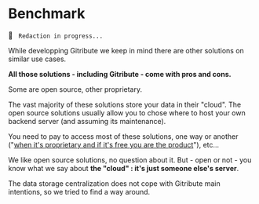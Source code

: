# Benchmark

🚧  &nbsp; `Redaction in progress...`

While developping Gitribute we keep in mind there are other solutions on similar use cases.

**All those solutions - including Gitribute - come with pros and cons.**

Some are open source, other proprietary.

The vast majority of these solutions store your data in their "cloud". The open source solutions usually allow you to chose where to host your own backend server (and assuming its maintenance).

You need to pay to access most of these solutions, one way or another ("[when it's proprietary and if it's free you are the product](https://techhq.com/2018/04/facebook-if-something-is-free-you-are-the-product/)"), etc...

We like open source solutions, no question about it. But - open or not - you know what we say about **the "cloud" : it's just someone else's server**.

The data storage centralization does not cope with Gitribute main intentions, so we tried to find a way around.
